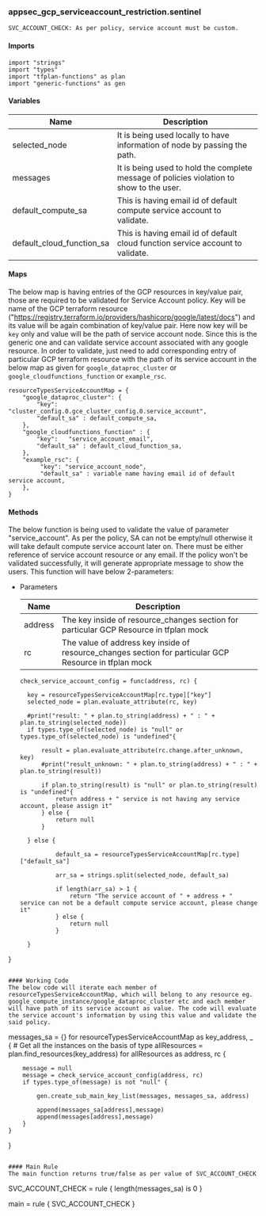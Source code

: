 ### appsec_gcp_serviceaccount_restriction.sentinel
```
SVC_ACCOUNT_CHECK: As per policy, service account must be custom.
```

#### Imports
```
import "strings"
import "types"
import "tfplan-functions" as plan
import "generic-functions" as gen
```

#### Variables
|Name|Description|
|----|-----|
|selected_node|It is being used locally to have information of node by passing the path.|
|messages|It is being used to hold the complete message of policies violation to show to the user.|
|default_compute_sa|This is having email id of default compute service account to validate.|
|default_cloud_function_sa|This is having email id of default cloud function service account to validate.|

#### Maps
The below map is having entries of the GCP resources in key/value pair, those are required to be validated for Service Account policy. Key will be name of the GCP terraform resource ("https://registry.terraform.io/providers/hashicorp/google/latest/docs") and its value will be again combination of key/value pair. Here now key will be ```key``` only and value will be the path of service account node. Since this is the generic one and can validate service account associated with any google resource. In order to validate, just need to add corresponding entry of particular GCP terraform resource with the path of its service account in the below map as given for ```google_dataproc_cluster``` or ```google_cloudfunctions_function``` or ```example_rsc```. 
```
resourceTypesServiceAccountMap = {
	"google_dataproc_cluster": {
		"key":   "cluster_config.0.gce_cluster_config.0.service_account",
		"default_sa" : default_compute_sa,
	},
	"google_cloudfunctions_function" : {
		"key":   "service_account_email",
		"default_sa" : default_cloud_function_sa,
	},
	"example_rsc": {
	     "key": "service_account_node",
	     "default_sa" : variable name having email id of default service account,
	},
}
```

#### Methods
The below function is being used to validate the value of parameter "service_account". As per the policy, SA can not be empty/null otherwise it will take default compute service account later on. There must be either reference of service account resource or any email. If the policy won't be validated successfully, it will generate appropriate message to show the users. This function will have below 2-parameters:

* Parameters

  |Name|Description|
  |----|-----|
  |address|The key inside of resource_changes section for particular GCP Resource in tfplan mock|
  |rc|The value of address key inside of resource_changes section for particular GCP Resource in tfplan mock|


  ```
  check_service_account_config = func(address, rc) {	

	key = resourceTypesServiceAccountMap[rc.type]["key"]
	selected_node = plan.evaluate_attribute(rc, key)

	#print("result: " + plan.to_string(address) + " : " + plan.to_string(selected_node))
	if types.type_of(selected_node) is "null" or types.type_of(selected_node) is "undefined"{

		result = plan.evaluate_attribute(rc.change.after_unknown, key)
		#print("result_unknown: " + plan.to_string(address) + " : " + plan.to_string(result))
		
		if plan.to_string(result) is "null" or plan.to_string(result) is "undefined"{
			return address + " service is not having any service account, please assign it"			
		} else {
			return null
		}
	
	} else {
			
			default_sa = resourceTypesServiceAccountMap[rc.type]["default_sa"]

			arr_sa = strings.split(selected_node, default_sa)
			
			if length(arr_sa) > 1 {
				return "The service account of " + address + " service can not be a default compute service account, please change it"						
			} else {
				return null
			}
				
	}	
 }
  ```

#### Working Code
The below code will iterate each member of resourceTypesServiceAccountMap, which will belong to any resource eg. google_compute_instance/google_dataproc_cluster etc and each member will have path of its service account as value. The code will evaluate the service account's information by using this value and validate the said policy. 

```
messages_sa = {}
for resourceTypesServiceAccountMap as key_address, _ {
	# Get all the instances on the basis of type
	allResources = plan.find_resources(key_address)
	for allResources as address, rc {

		message = null		
		message = check_service_account_config(address, rc)
		if types.type_of(message) is not "null" {
		
			gen.create_sub_main_key_list(messages, messages_sa, address)
			
			append(messages_sa[address],message)
			append(messages[address],message)
		}
	}
}
```

#### Main Rule
The main function returns true/false as per value of SVC_ACCOUNT_CHECK 
```
SVC_ACCOUNT_CHECK = rule {
  	length(messages_sa) is 0 
}

main = rule { SVC_ACCOUNT_CHECK }
```
